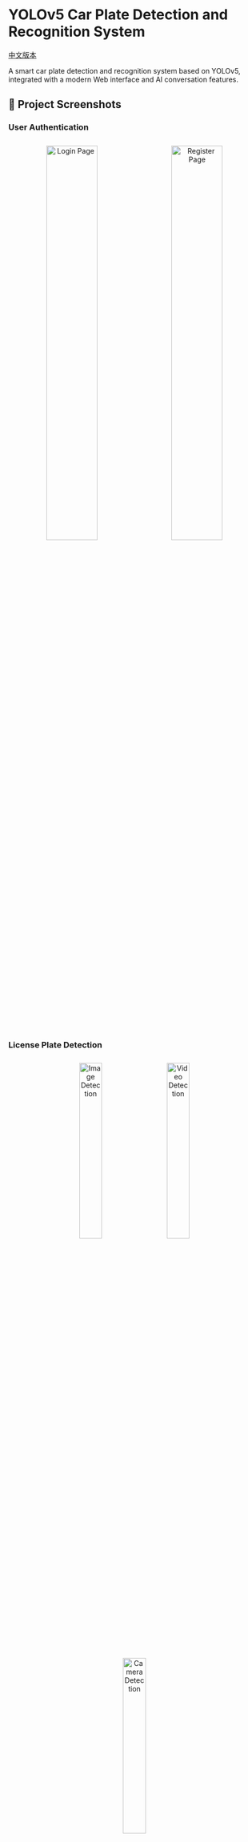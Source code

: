 # YOLOv5 Car Plate Detection and Recognition System

[中文版本](README.md)

A smart car plate detection and recognition system based on YOLOv5, integrated with a modern Web interface and AI conversation features.

## 📸 Project Screenshots

### User Authentication
<div align="center">
  <img src="rendering/login.jpg" alt="Login Page" width="45%" style="margin: 10px;">
  <img src="rendering/register.jpg" alt="Register Page" width="45%" style="margin: 10px;">
</div>

### License Plate Detection
<div align="center">
  <img src="rendering/image-detection.jpg" alt="Image Detection" width="30%" style="margin: 10px;">
  <img src="rendering/video-detection.jpg" alt="Video Detection" width="30%" style="margin: 10px;">
  <img src="rendering/camera-detection.jpg" alt="Camera Detection" width="30%" style="margin: 10px;">
</div>

### Smart Features
<div align="center">
  <img src="rendering/ai-assistant.jpg" alt="AI Assistant" width="45%" style="margin: 10px;">
  <img src="rendering/history.jpg" alt="History Records" width="45%" style="margin: 10px;">
</div>

## Features

### Core Features
- **License Plate Detection and Recognition**: High-precision license plate detection based on YOLOv5 and ONNX models.
- **Multi-format Support**: Supports license plate recognition from image and video files.
- **Real-time Processing**: Fast image processing and recognition response.
- **History Records**: Complete recognition history and data management.

### Smart AI Features
- **AI Chat Assistant**: Integrated smart conversation feature using GitHub model API.
- **Multi-modal Input**: Supports text and image input for AI conversations.
- **Intelligent Degradation**: Automatically switches to local smart replies when network issues occur.
- **Configuration Management**: Flexible AI model configuration and management.

### User System
- **User Registration and Login**: Complete user authentication system.
- **Permission Management**: Admin and regular user permission control.
- **Data Isolation**: Secure isolation of user data.

## Tech Stack

### Backend
- **Python Flask**: Lightweight Web framework.
- **YOLOv5**: Object detection model.
- **ONNX Runtime**: Model inference engine.
- **OpenCV**: Image processing.
- **SQLite**: Database.
- **Flask-CORS**: Cross-origin support.

### Frontend
- **Vue.js 3**: Modern frontend framework.
- **Vue Router**: Routing management.
- **Axios**: HTTP client.
- **Element Plus**: UI component library.
- **Modern Design**: Responsive layout and aesthetic interface.

## 📁 Project Structure

```
YOLOv5-Car-Detection-System/
├── backend/                 # Backend services
│   ├── app.py              # Flask application main file
│   ├── onnx_infer.py       # ONNX model inference
│   ├── requirements.txt    # Python dependencies
│   ├── model/              # Model files
│   │   ├── plate_detect.onnx
│   │   └── plate_rec_color.onnx
│   ├── static/             # Static files
│   ├── fonts/              # Font files
│   │   └── platech.ttf
│   └── users.db            # User database
├── frontend/               # Frontend application
│   ├── src/
│   │   ├── components/     # Vue components
│   │   │   ├── AiChat.vue  # AI chat component
│   │   │   └── AiConfig.vue # AI config component
│   │   ├── views/          # Page views
│   │   ├── router/         # Router configuration
│   │   └── main.js         # Application entry point
│   ├── package.json        # Frontend dependencies
│   └── vue.config.js       # Vue configuration
├── material/               # Test materials
│   ├── imgs/               # Test images
│   │   ├── 0.jpg           # License plate test image
│   │   ├── 1.jpg           # License plate test image
│   │   ├── 6.jpg           # License plate test image
│   │   ├── double_yellow.jpg # Double yellow plate test
│   │   ├── single_green.jpg  # Single green plate test
│   │   ├── single_yellow.jpg # Single yellow plate test
│   │   └── ...             # Other test images
│   └── test.mp4            # Test video file
├── rendering/              # Project screenshots
│   ├── login.jpg           # Login page screenshot
│   ├── register.jpg        # Register page screenshot
│   ├── image-detection.jpg # Image detection screenshot
│   ├── video-detection.jpg # Video detection screenshot
│   ├── ai-assistant.jpg    # AI assistant screenshot
│   └── history.jpg         # History records screenshot
└── README.md               # Project README
```

## Quick Start

### Environment Requirements
- Python 3.8+
- Node.js 14+
- npm or yarn

### Backend Installation

1. Enter the backend directory
```bash
cd backend
```

2. Create a virtual environment (recommended)
```bash
python -m venv venv
```

**Activate the virtual environment**

**Windows**
```powershell
venc\Scripts\activate
```

**Linux/Mac**
```bash
source venv/bin/activate
```

3. Install dependencies
```bash
pip install -r requirements.txt
```

4. Start the backend service
```bash
python app.py
```

The backend service will start at http://localhost:5002

### Frontend Installation

1. Enter the frontend directory
```bash
cd frontend
```

2. Install dependencies
```bash
npm install
```

3. Start the development server
```bash
npm run serve
```

The frontend application will start at http://localhost:8080

## Usage Guide

### Basic Usage Flow

1. **User Registration/Login**
   - Access the frontend application.
   - Register a new user or log in with an existing account.

2. **License Plate Recognition**
   - Upload image or video files.
   - The system automatically detects and recognizes license plates.
   - View recognition results and detailed information.

3. **AI Chat Feature**
   - Click the AI chat button.
   - Configure the GitHub model (optional).
   - Start intelligent conversations, supporting text and image input.

4. **History Records**
   - View all recognition history.
   - Manage and export data.

### Test Materials Usage

The project provides rich test materials for you to quickly experience the system features:

**Test Images** (located in `material/imgs/` directory):
- `0.jpg`, `1.jpg`, `6.jpg` - Basic license plate test images
- `double_yellow.jpg` - Double yellow plate test (large vehicles)
- `single_green.jpg` - Single green plate test (new energy vehicles)
- `single_yellow.jpg` - Single yellow plate test (regular vehicles)
- `hongkang1.jpg` - Hong Kong/Macau license plate test
- `moto.png` - Motorcycle plate test

**Test Video**:
- `material/test.mp4` - License plate detection video test file

**Usage Instructions**:
1. After starting the system, select any image from `material/imgs/` on the image detection page for testing
2. Upload `material/test.mp4` on the video detection page for video detection testing
3. Observe the recognition effects and accuracy of different types of license plates

### AI Feature Configuration

1. **GitHub Model Configuration**
   - Obtain a GitHub Personal Access Token.
   - Enter the Token and model name on the AI configuration page.
   - Save the configuration to use the GitHub model.

2. **Local Smart Reply**
   - No configuration required, automatically provided by the system.
   - Automatically degrades to local replies when network issues occur.

## Configuration Details

### Backend Configuration
- Model file path: `backend/model/`
- Static file path: `backend/static/`
- Database file: `backend/users.db`

### Frontend Configuration
- API base URL: Configured in `frontend/src/main.js`.
- Routing configuration: `frontend/src/router/index.js`.

## AI Feature Deep Dive

### GitHub Model Integration
- Supports GitHub Models API.
- Multiple model choices (GPT-4o, Claude, etc.).
- Intelligent conversation and image understanding.

### Local Smart Reply
- Rule-based intelligent reply system.
- Answers to license plate recognition related questions.
- System usage guidance.

### Degradation Mechanism
- Automatic network issue detection.
- Seamless switching to local replies.
- User-friendly error prompts.

## API Endpoints

### License Plate Recognition API
- POST /api/upload - Image upload and recognition.
- POST /api/upload_video - Video upload and recognition.
- GET /api/history - Get recognition history.

### AI Feature API
- POST /api/ai_config - AI configuration saving.
- POST /api/ai_chat - AI chat interface.

### User Management API
- POST /api/register - User registration.
- POST /api/login - User login.
- POST /api/logout - User logout.

## Security Features

- User authentication and session management.
- File upload security checks.
- SQL injection prevention.
- XSS attack prevention.
- CORS cross-origin security configuration.

## Deployment Suggestions

### Development Environment
- Use Flask development server.
- Vue.js development mode.
- Hot reload support.

### Production Environment
- Use Gunicorn or uWSGI to deploy Flask application.
- Use Nginx as a reverse proxy.
- Build Vue.js production version.
- Configure HTTPS and security headers.

## Contribution Guide

1. Fork the project.
2. Create your feature branch (`git checkout -b feature/AmazingFeature`).
3. Commit your changes (`git commit -m 'Add some AmazingFeature'`).
4. Push to the branch (`git push origin feature/AmazingFeature`).
5. Open a Pull Request.

## Changelog

### v1.0.0 (2025-08-9)
- Initial version release.
- License plate detection and recognition feature.
- Web interface and user system.
- AI conversation feature integration.
- Intelligent degradation mechanism.

### v1.0.1 (2025-08-10)
- **Fix**: Unified frontend API request paths, resolved 404 errors for some functions (affecting `Admin.vue`, `Register.vue`, `Login.vue`, `Home.vue`).
- **Fix**: Resolved Chinese garbled characters in AI assistant recognition results in history, unified CSV file encoding to UTF-8 (affecting all CSV read/write operations in `backend/app.py`).
- **Fix**: Resolved 500 error when fetching history due to duplicate CSV headers, optimized CSV file initialization and header writing logic in image detection API.
- **Optimization**: Updated the format of virtual environment creation and activation instructions in `README.md` for better clarity and readability.

## License

This project is licensed under the MIT License - see the [LICENSE](LICENSE) file for details.

## Acknowledgements

- YOLOv5 team for providing an excellent object detection model.
- Vue.js community for frontend framework support.
- Flask community for backend framework support.